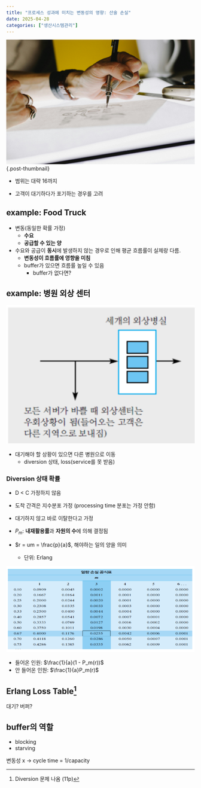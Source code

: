 ```yaml
---
title: "프로세스 성과에 미치는 변동성의 영향: 산술 손실"
date: 2025-04-28
categories: ["생산시스템관리"]
---
```


![](/img/human-thumb.jpg){.post-thumbnail}

- 범위는 대략 16까지

- 고객이 대기하다가 포기하는 경우를 고려

## example: Food Truck

- 변동(동일한 확률 가정)
    - **수요**
    - **공급할 수 있는 양**
- 수요와 공급이 **동시**에 발생하지 않는 경우로 인해 평균 흐름률이 실제랑 다름.
    - **변동성이 흐름률에 영향을 미침**
    - buffer가 있으면 흐름률 높일 수 있음
        - buffer가 없다면?

## example: 병원 외상 센터

![](img/2025-04-28-18-55-18.png)

- 대기해야 할 상황이 있으면 다른 병원으로 이동
    - diversion 상태, loss(service를 못 받음)

### Diversion 상태 확률

- D < C 가정하지 않음
- 도착 간격은 지수분포 가정 (processing time 분포는 가정 안함)
- 대기하지 않고 바로 이탈한다고 가정

- $P_m$: **내재활용률**과 **자원의 수**에 의해 결정됨
- $r = um = \frac{p}{a}$, 해야하는 일의 양을 의미
    - 단위: Erlang

![Erlang Loss Table](img/2025-04-28-19-01-52.png)

- 들어온 인원: $\frac{1}{a}(1 - P_m(r))$
- 안 들어온 인원: $\frac{1}{a}P_m(r)$

## Erlang Loss Table[^1]

[^1]: Diversion 문제 나옴 (11p)

대기? 버퍼?

## buffer의 역할

- blocking
- starving

변동성 x → cycle time = 1/capacity


